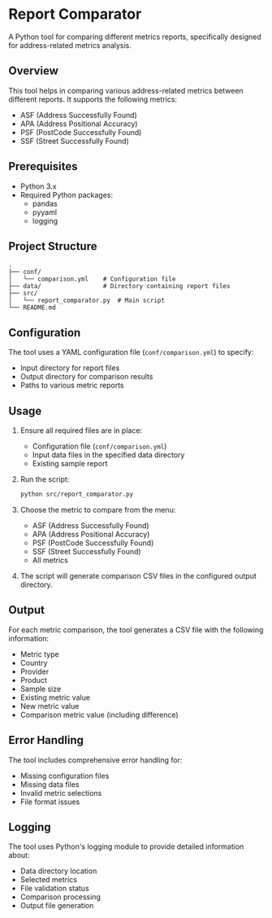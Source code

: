# Report Comparator

A Python tool for comparing different metrics reports, specifically designed for address-related metrics analysis.

## Overview

This tool helps in comparing various address-related metrics between different reports. It supports the following metrics:

- ASF (Address Successfully Found)
- APA (Address Positional Accuracy)
- PSF (PostCode Successfully Found)
- SSF (Street Successfully Found)

## Prerequisites

- Python 3.x
- Required Python packages:
  - pandas
  - pyyaml
  - logging

## Project Structure

```
.
├── conf/
│   └── comparison.yml    # Configuration file
├── data/                 # Directory containing report files
├── src/
│   └── report_comparator.py  # Main script
└── README.md
```

## Configuration

The tool uses a YAML configuration file (`conf/comparison.yml`) to specify:
- Input directory for report files
- Output directory for comparison results
- Paths to various metric reports

## Usage

1. Ensure all required files are in place:
   - Configuration file (`conf/comparison.yml`)
   - Input data files in the specified data directory
   - Existing sample report

2. Run the script:
   ```bash
   python src/report_comparator.py
   ```

3. Choose the metric to compare from the menu:
   - ASF (Address Successfully Found)
   - APA (Address Positional Accuracy)
   - PSF (PostCode Successfully Found)
   - SSF (Street Successfully Found)
   - All metrics

4. The script will generate comparison CSV files in the configured output directory.

## Output

For each metric comparison, the tool generates a CSV file with the following information:
- Metric type
- Country
- Provider
- Product
- Sample size
- Existing metric value
- New metric value
- Comparison metric value (including difference)

## Error Handling

The tool includes comprehensive error handling for:
- Missing configuration files
- Missing data files
- Invalid metric selections
- File format issues

## Logging

The tool uses Python's logging module to provide detailed information about:
- Data directory location
- Selected metrics
- File validation status
- Comparison processing
- Output file generation
